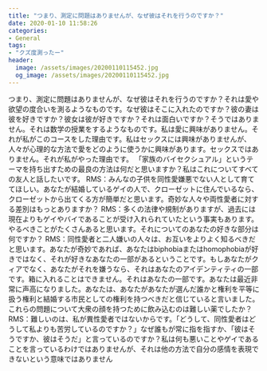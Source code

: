```yaml
---
title: "つまり、測定に問題はありませんが、なぜ彼はそれを行うのですか？"
date: 2020-01-10 11:58:26
categories:
- General
tags:
- "クズ度測ったー"
header:
  image: /assets/images/20200110115452.jpg
  og_image: /assets/images/20200110115452.jpg
---
```


つまり、測定に問題はありませんが、なぜ彼はそれを行うのですか？それは愛や欲望の度合いを測るようなものです。なぜ彼はそこに入れたのですか？彼の妻は彼を好きですか？彼女は彼が好きですか？それは面白いですか？そうではありません。それは数学の授業をするようなものです。私は愛に興味がありません。それが私がこのコースをした理由です。私はセックスには興味がありませんが、人々が心理的な方法で愛をどのように使うかに興味があります。セックスではありません。それが私がやった理由です。 「家族のバイセクシュアル」というテーマを持ち出すための最良の方法は何だと思いますか？私はこれについてすべての友人と話したいです。 RMS：みんなの子供を同性愛嫌悪でない人として育ててほしい。あなたが結婚しているゲイの人で、クローゼットに住んでいるなら、クローゼットから出てくる方が簡単だと思います。奇妙な人々や両性愛者に対する差別はもっとありますか？ RMS：多くの法律や規制がありますが、過去には現在よりもゲイやバイであることが受け入れられていたという事実もあります。やるべきことがたくさんあると思います。それについてのあなたの好きな部分は何ですか？ RMS：同性愛者と二人嫌いの人々は、お互いをよりよく知るべきだと思います。あなたが奇妙であれば、あなたはbiphobiaまたはhomophobiaが好きではなく、それが好きなあなたの一部があるということです。もしあなたがクィアでなく、あなたがそれを嫌うなら、それはあなたのアイデンティティの一部です。箱に入れることはできません。それはあなたの一部です。あなたは最近非常に声高になりました。あなたは、あなたがあなたが選んだ誰かと権利を平等に扱う権利と結婚する市民としての権利を持つべきだと信じていると言いました。これらの問題について大衆の顔を持つために飲み込むのは難しい薬でしたか？ RMS：難しいのは、私が異性愛者ではないからです。「どうして、同性愛者はどうして私よりも苦労しているのですか？」なぜ誰もが常に指を指すか、「彼はそうですか、彼はそうだ」と言っているのですか？私は何も悪いことやゲイであることを言っているわけではありませんが、それは他の方法で自分の感情を表現できないという意味ではありません
